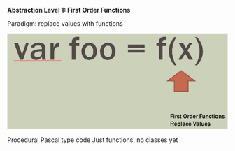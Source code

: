 
**Abstraction Level 1:  First Order Functions**

Paradigm:  replace values with functions

![level1](./Images/level1.jpg)

Procedural Pascal type code
Just functions, no classes yet
